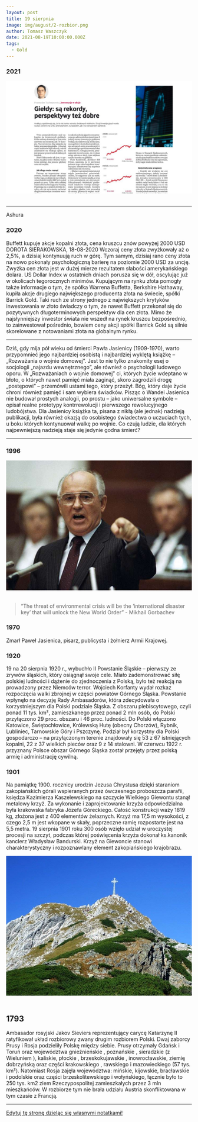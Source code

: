 ```yaml
---
layout: post
title: 19 sierpnia
image: img/august/2-rozbior.png
author: Tomasz Waszczyk
date: 2021-08-19T10:00:00.000Z
tags:
  - Gold
---
```


### 2021

<img src="./img/august/wiecznewzrosty.jpeg"><br><br>

---

Ashura
### 2020

Buffett kupuje akcje kopalni złota, cena kruszcu znów powyżej 2000 USD
DOROTA SIERAKOWSKA, 18-08-2020
Wczoraj ceny złota zwyżkowały aż o 2,5%, a dzisiaj kontynuują ruch w górę. Tym samym, dzisiaj rano ceny złota na nowo pokonały psychologiczną barierę na poziomie 2000 USD za uncję.
Zwyżka cen złota jest w dużej mierze rezultatem słabości amerykańskiego dolara. US Dollar Index w ostatnich dniach porusza się w dół, oscylując już w okolicach tegorocznych minimów.
Kupującym na rynku złota pomogły także informacje o tym, że spółka Warrena Buffetta, Berkshire Hathaway, kupiła akcje drugiego największego producenta złota na świecie, spółki Barrick Gold. Taki ruch ze strony jednego z największych krytyków inwestowania w złoto świadczy o tym, że nawet Buffett przekonał się do pozytywnych długoterminowych perspektyw dla cen złota. Mimo że najsłynniejszy inwestor świata nie wszedł na rynek kruszcu bezpośrednio, to zainwestował pośrednio, bowiem ceny akcji spółki Barrick Gold są silnie skorelowane z notowaniami złota na globalnym rynku.

---

Dziś, gdy mija pół wieku od śmierci Pawła Jasienicy (1909-1970), warto przypomnieć jego najbardziej osobistą i najbardziej wyklętą książkę – „Rozważania o wojnie domowej”. Jest to nie tylko znakomity esej o socjologii „najazdu wewnętrznego”, ale również o psychologii ludowego oporu.
W „Rozważaniach o wojnie domowej” ci, których życie wdeptano w błoto, o których nawet pamięć miała zaginąć, skoro zagrodzili drogę „postępowi” – przemówili ustami tego, który przeżył. Bóg, który daje życie chroni również pamięć i sam wybiera świadków.
Pisząc o Wandei Jasienica nie budował prostych analogii, po prostu – jako uniwersalne symbole – opisał realne prototypy kontrrewolucji i pierwszego rewolucyjnego ludobójstwa. Dla Jasienicy książka ta, pisana z nikłą (ale jednak) nadzieją publikacji, była również okazją do osobistego świadectwa o uczuciach tych, u boku których kontynuował walkę po wojnie. Co czują ludzie, dla których najpewniejszą nadzieją staje się jedynie godna śmierć?

---

### 1996

<img src="./img/august/gorbaczow.jpeg"><br><br>

> “The threat of environmental crisis will be the ‘international disaster key’ that will unlock the New World Order” - Mikhail Gorbachev

### 1970

Zmarł Paweł Jasienica, pisarz, publicysta i żołnierz Armii Krajowej.

### 1920

19 na 20 sierpnia 1920 r., wybuchło II Powstanie Śląskie – pierwszy ze zrywów śląskich, który osiągnął swoje cele. Miało zademonstrować siłę polskiej ludności i dążenie do zjednoczenia z Polską, było też reakcją na prowadzony przez Niemców terror. Wojciech Korfanty wydał rozkaz rozpoczęcia walki zbrojnej w części powiatów Górnego Śląska.
Powstanie wpłynęło na decyzję Rady Ambasadorów, która zdecydowała o korzystniejszym dla Polski podziale Śląska. Z obszaru plebiscytowego, czyli ponad 11 tys. km², zamieszkanego przez ponad 2 mln osób, do Polski przyłączono 29 proc. obszaru i 46 proc. ludności. Do Polski włączono Katowice, Świętochłowice, Królewską Hutę (obecny Chorzów), Rybnik, Lubliniec, Tarnowskie Góry i Pszczynę. Podział był korzystny dla Polski gospodarczo – na przyłączonym terenie znajdowały się 53 z 67 istniejących kopalni, 22 z 37 wielkich pieców oraz 9 z 14 stalowni. W czerwcu 1922 r. przyznany Polsce obszar Górnego Śląska został przejęty przez polską armię i administrację cywilną.

### 1901

Na pamiątkę 1900. rocznicy urodzin Jezusa Chrystusa dzięki staraniom zakopiańskich górali wspieranych przez ówczesnego proboszcza parafii, księdza Kazimierza Kaszelewskiego na szczycie Wielkiego Giewontu stanął metalowy krzyż. Za wykonanie i zaprojektowanie krzyża odpowiedzialna była krakowska fabryka Józefa Góreckiego. Całość konstrukcji waży 1819 kg, złożona jest z 400 elementów żelaznych. Krzyż ma 17,5 m wysokości, z czego 2,5 m jest wkopane w skały, poprzeczne ramię rozpostarte jest na 5,5 metra. 19 sierpnia 1901 roku 300 osób wzięło udział w uroczystej procesji na szczyt, podczas której poświęcenia krzyża dokonał ks.kanonik kanclerz Władysław Bandurski. Krzyż na Giewoncie stanowi charakterystyczny i rozpoznawlany element zakopiańskiego krajobrazu.

<img src="./img/august/giewont.jpg"><br><br>

## 1793

Ambasador rosyjski Jakov Sieviers reprezentujący carycę Katarzynę II ratyfikował układ rozbiorowy zwany drugim rozbiorem Polski.
Dwaj zaborcy Prusy i Rosja podzieliły Polskę między siebie.
Prusy otrzymały Gdańsk i Toruń oraz
województwa gnieźnieńskie , poznańskie ,
sieradzkie (z Wieluniem ), kaliskie, płockie ,
brzeskokujawskie , inowrocławskie, ziemię
dobrzyńską oraz części krakowskiego ,
rawskiego i mazowieckiego (57 tys. km²). Natomiast Rosja zajęła województwa: mińskie, kijowskie, bracławskie i podolskie oraz części brzeskolitewskiego i wołyńskiego, łącznie było to 250 tys. km2 ziem Rzeczypospolitej zamieszkałych przez 3 mln mieszkańców.
W rozbiorze tym nie brała udziału Austria skonfliktowana w tym czasie z Francją.

---

<a href="https://github.com/TomaszWaszczyk/historia.waszczyk.com/edit/master/src/content/august-19.md" target="_blank">Edytuj tę stronę dzieląc się własnymi notatkami!</a>
